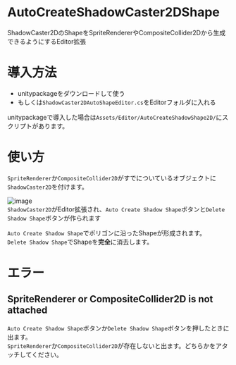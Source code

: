 # AutoCreateShadowCaster2DShape
ShadowCaster2DのShapeをSpriteRendererやCompositeCollider2Dから生成できるようにするEditor拡張

# 導入方法
* unitypackageをダウンロードして使う
* もしくは`ShadowCaster2DAutoShapeEditor.cs`をEditorフォルダに入れる

unitypackageで導入した場合は`Assets/Editor/AutoCreateShadowShape2D/`にスクリプトがあります。

# 使い方
`SpriteRenderer`か`CompositeCollider2D`がすでについているオブジェクトに`ShadowCaster2D`を付けます。

![image](https://github.com/ayaha401/AutoCreateShadowCaster2DShape/assets/75297336/ba6d3eae-3f91-41f3-9f71-52a2b21908ae)<br>
`ShadowCaster2D`がEditor拡張され、`Auto Create Shadow Shape`ボタンと`Delete Shadow Shape`ボタンが作られます

`Auto Create Shadow Shape`でポリゴンに沿ったShapeが形成されます。<br>
`Delete Shadow Shape`でShapeを**完全**に消去します。

# エラー
## SpriteRenderer or CompositeCollider2D is not attached
`Auto Create Shadow Shape`ボタンか`Delete Shadow Shape`ボタンを押したときに出ます。<br>
`SpriteRenderer`か`CompositeCollider2D`が存在しないと出ます。どちらかをアタッチしてください。
